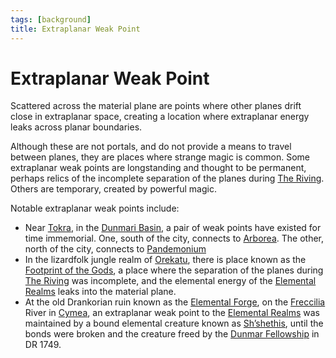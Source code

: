 ```yaml
---
tags: [background]
title: Extraplanar Weak Point
---
```

# Extraplanar Weak Point

Scattered across the material plane are points where other planes drift close in extraplanar space, creating a location where extraplanar energy leaks across planar boundaries. 

Although these are not portals, and do not provide a means to travel between planes, they are places where strange magic is common. Some extraplanar weak points are longstanding and thought to be permanent, perhaps relics of the incomplete separation of the planes during [The Riving](<../../events/ancient/the-riving.md>). Others are temporary, created by powerful magic. 


Notable extraplanar weak points include:
- Near [Tokra](<../../gazetteer/greater-dunmar/realms/dunmar/central-dunmar/tokra/tokra.md>), in the [Dunmari Basin](<../../gazetteer/greater-dunmar/dunmari-basin/dunmari-basin.md>), a pair of weak points have existed for time immemorial. One, south of the city, connects to [Arborea](<spiritual-realms/primal-realms/arborea.md>). The other, north of the city, connects to [Pandemonium](<spiritual-realms/primal-realms/pandemonium.md>)
- In the lizardfolk jungle realm of [Orekatu](<../../gazetteer/far-south/orekatu.md>), there is place known as the [Footprint of the Gods](<../../gazetteer/far-south/azta-lekua.md>), a place where the separation of the planes during [The Riving](<../../events/ancient/the-riving.md>) was incomplete, and the elemental energy of the [Elemental Realms](<energy-realms/elemental-realms/elemental-realms.md>) leaks into the material plane.
- At the old Drankorian ruin known as the [Elemental Forge](<../../gazetteer/western-green-sea/cymea/elemental-forge.md>), on the [Freccilia](<../../gazetteer/western-green-sea/cymea/freccilia.md>) River in [Cymea](<../../gazetteer/western-green-sea/cymea/cymea.md>), an extraplanar weak point to the [Elemental Realms](<energy-realms/elemental-realms/elemental-realms.md>) was maintained by a bound elemental creature known as [Sh’shethis](<../../people/extraplanar-powers/shshethis.md>), until the bonds were broken and the creature freed by the [Dunmar Fellowship](<../../people/pcs/dunmar-fellowship/dunmar-fellowship.md>) in DR 1749. 
